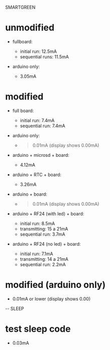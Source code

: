 SMARTGREEN
# unmodified
- fullboard:
    + initial run: 12.5mA
    + sequential runs: 11.5mA

- arduino only:
    + 3.05mA

# modified
- full board:
    + initial run: 7.4mA
    + sequential run: 7.4mA

- arduino only:
    + > 0.01mA (display shows 0.00mA)

- arduino + microsd + board:
    + 4.12mA

- arduino + RTC + board:
    + 3.26mA

- arduino + board: 
    + > 0.01mA (display shows 0.00mA)

- arduino + RF24 (with led) + board:
    + initial run: 8.5mA
    + transmitting: 15 a 21mA
    + sequential run: 3.7mA

- arduino + RF24 (no led) + board:
    + initial run: 7.1mA
    + transmitting: 14 a 21mA
    + sequential run: 2.2mA

# modified (arduino only)
- 0.01mA or lower (display shows 0.00)

--
SLEEP
# test sleep code
- 0.03mA